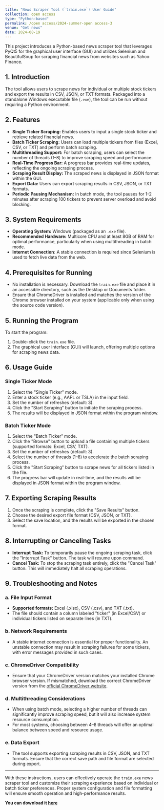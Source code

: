 ```yaml
---
title: "News Scraper Tool (`train.exe`) User Guide"
collection: open access
type: "Python-based"
permalink: /open access/2024-summer-open access-3
venue: "Get news"
date: 2024-08-19
---
```


This project introduces a Python-based news scraper tool that leverages PyQt5 for the graphical user interface (GUI) and utilizes Selenium and BeautifulSoup for scraping financial news from websites such as Yahoo Finance. 

## 1. Introduction

The tool allows users to scrape news for individual or multiple stock tickers and export the results in CSV, JSON, or TXT formats. Packaged into a standalone Windows executable file (`.exe`), the tool can be run without requiring a Python environment.

## 2. Features

- **Single Ticker Scraping:** Enables users to input a single stock ticker and retrieve related financial news.
- **Batch Ticker Scraping:** Users can load multiple tickers from files (Excel, CSV, or TXT) and perform batch scraping.
- **Multithreading Support:** For batch scraping, users can select the number of threads (1–8) to improve scraping speed and performance.
- **Real-Time Progress Bar:** A progress bar provides real-time updates, reflecting the ongoing scraping process.
- **Scraping Result Display:** The scraped news is displayed in JSON format within the GUI.
- **Export Data:** Users can export scraping results in CSV, JSON, or TXT formats.
- **Periodic Pausing Mechanism:** In batch mode, the tool pauses for 1-2 minutes after scraping 100 tickers to prevent server overload and avoid blocking.

## 3. System Requirements

- **Operating System:** Windows (packaged as an `.exe` file).
- **Recommended Hardware:** Multicore CPU and at least 8GB of RAM for optimal performance, particularly when using multithreading in batch mode.
- **Internet Connection:** A stable connection is required since Selenium is used to fetch live data from the web.

## 4. Prerequisites for Running

- No installation is necessary. Download the `train.exe` file and place it in an accessible directory, such as the Desktop or Documents folder.
- Ensure that ChromeDriver is installed and matches the version of the Chrome browser installed on your system (applicable only when using the source code version).

## 5. Running the Program

To start the program:

1. Double-click the `train.exe` file.
2. The graphical user interface (GUI) will launch, offering multiple options for scraping news data.

## 6. Usage Guide

### Single Ticker Mode

1. Select the "Single Ticker" mode.
2. Enter a stock ticker (e.g., AAPL or TSLA) in the input field.
3. Set the number of refreshes (default: 3).
4. Click the "Start Scraping" button to initiate the scraping process.
5. The results will be displayed in JSON format within the program window.

### Batch Ticker Mode

1. Select the "Batch Ticker" mode.
2. Click the "Browse" button to upload a file containing multiple tickers (supported formats: Excel, CSV, TXT).
3. Set the number of refreshes (default: 3).
4. Select the number of threads (1–8) to accelerate the batch scraping process.
5. Click the "Start Scraping" button to scrape news for all tickers listed in the file.
6. The progress bar will update in real-time, and the results will be displayed in JSON format within the program window.

## 7. Exporting Scraping Results

1. Once the scraping is complete, click the "Save Results" button.
2. Choose the desired export file format (CSV, JSON, or TXT).
3. Select the save location, and the results will be exported in the chosen format.

## 8. Interrupting or Canceling Tasks

- **Interrupt Task:** To temporarily pause the ongoing scraping task, click the "Interrupt Task" button. The task will resume upon command.
- **Cancel Task:** To stop the scraping task entirely, click the "Cancel Task" button. This will immediately halt all scraping operations.

## 9. Troubleshooting and Notes

### a. File Input Format

- **Supported formats:** Excel (.xlsx), CSV (.csv), and TXT (.txt).
- The file should contain a column labeled "ticker" (in Excel/CSV) or individual tickers listed on separate lines (in TXT).

### b. Network Requirements

- A stable internet connection is essential for proper functionality. An unstable connection may result in scraping failures for some tickers, with error messages provided in such cases.

### c. ChromeDriver Compatibility

- Ensure that your ChromeDriver version matches your installed Chrome browser version. If mismatched, download the correct ChromeDriver version from the [official ChromeDriver website](https://sites.google.com/chromium.org/driver/).

### d. Multithreading Considerations

- When using batch mode, selecting a higher number of threads can significantly improve scraping speed, but it will also increase system resource consumption.
- For most systems, choosing between 4–8 threads will offer an optimal balance between speed and resource usage.

### e. Data Export

- The tool supports exporting scraping results in CSV, JSON, and TXT formats. Ensure that the correct save path and file format are selected during export.

---

With these instructions, users can effectively operate the `train.exe` news scraper tool and customize their scraping experience based on individual or batch ticker preferences. Proper system configuration and file formatting will ensure smooth operation and high-performance results.


**You can download it [here](https://onedrive.live.com/?redeem=aHR0cHM6Ly8xZHJ2Lm1zL3UvYy9iMGY0YTBmYWJlOGU4YWEzL0VTYy04Z1NKczZWR21ZZTJJOTZaTzdzQm9VQkpMT0FHSzJmS2hZVDhRV0QzcEE%5FZT1yYzZRcDQmd2RPcmlnaW49T1dBLkxJTksmd2RQcmV2aW91c1Nlc3Npb249NTdiZGQyNjEtZGM5OS01ZjRiLTk5NTYtN2VlNmE3YWIyMTNk&cid=B0F4A0FABE8E8AA3&id=B0F4A0FABE8E8AA3%21s04f23e27b38946a59987b623de993bbb&parId=B0F4A0FABE8E8AA3%21147&o=OneUp)**

